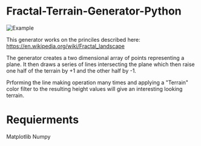 # Fractal-Terrain-Generator-Python

![Example](https://i.imgur.com/IrAuogB.png)

This generator works on the princiles described here:
https://en.wikipedia.org/wiki/Fractal_landscape

The generator creates a two dimensional array of points representing a plane.
It then draws a series of lines intersecting the plane which then raise one half of the terrain by +1 and the other half by -1.

Prforming the line making operation many times and applying a "Terrain" color filter to the resulting height values will give an interesting looking terrain.

# Requierments

Matplotlib
Numpy
